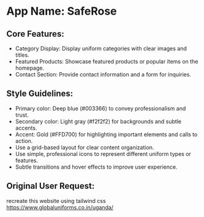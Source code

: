 # **App Name**: SafeRose

## Core Features:

- Category Display: Display uniform categories with clear images and titles.
- Featured Products: Showcase featured products or popular items on the homepage.
- Contact Section: Provide contact information and a form for inquiries.

## Style Guidelines:

- Primary color: Deep blue (#003366) to convey professionalism and trust.
- Secondary color: Light gray (#f2f2f2) for backgrounds and subtle accents.
- Accent: Gold (#FFD700) for highlighting important elements and calls to action.
- Use a grid-based layout for clear content organization.
- Use simple, professional icons to represent different uniform types or features.
- Subtle transitions and hover effects to improve user experience.

## Original User Request:

recreate this website using tailwind css https://www.globaluniforms.co.in/uganda/
